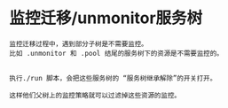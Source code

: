# 监控迁移/unmonitor服务树

```
监控迁移过程中，遇到部分子树是不需要监控。
比如 .unmonitor 和 .pool 结尾的服务树下的资源是不需要监控的。


执行./run 脚本，会把这些服务树的 “服务树继承解除”的开关打开。

这样他们父树上的监控策略就可以过滤掉这些资源的监控。
```
